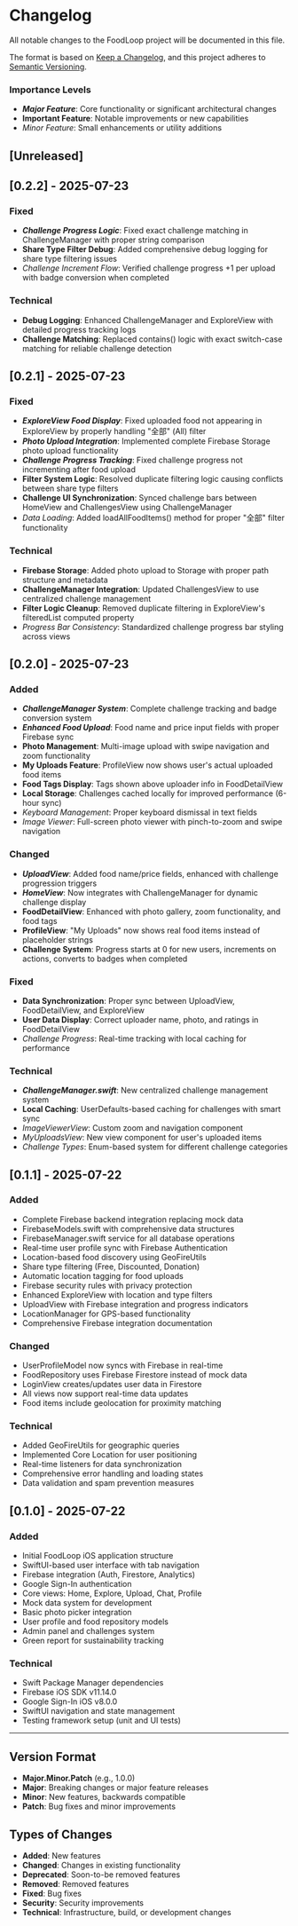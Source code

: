 # Changelog

All notable changes to the FoodLoop project will be documented in this file.

The format is based on [Keep a Changelog](https://keepachangelog.com/en/1.0.0/),
and this project adheres to [Semantic Versioning](https://semver.org/spec/v2.0.0.html).

### Importance Levels
- ***Major Feature***: Core functionality or significant architectural changes
- **Important Feature**: Notable improvements or new capabilities  
- *Minor Feature*: Small enhancements or utility additions

## [Unreleased]

## [0.2.2] - 2025-07-23

### Fixed
- ***Challenge Progress Logic***: Fixed exact challenge matching in ChallengeManager with proper string comparison  
- **Share Type Filter Debug**: Added comprehensive debug logging for share type filtering issues
- *Challenge Increment Flow*: Verified challenge progress +1 per upload with badge conversion when completed

### Technical
- **Debug Logging**: Enhanced ChallengeManager and ExploreView with detailed progress tracking logs
- **Challenge Matching**: Replaced contains() logic with exact switch-case matching for reliable challenge detection

## [0.2.1] - 2025-07-23

### Fixed
- ***ExploreView Food Display***: Fixed uploaded food not appearing in ExploreView by properly handling "全部" (All) filter
- ***Photo Upload Integration***: Implemented complete Firebase Storage photo upload functionality
- ***Challenge Progress Tracking***: Fixed challenge progress not incrementing after food upload
- **Filter System Logic**: Resolved duplicate filtering logic causing conflicts between share type filters
- **Challenge UI Synchronization**: Synced challenge bars between HomeView and ChallengesView using ChallengeManager
- *Data Loading*: Added loadAllFoodItems() method for proper "全部" filter functionality

### Technical
- **Firebase Storage**: Added photo upload to Storage with proper path structure and metadata
- **ChallengeManager Integration**: Updated ChallengesView to use centralized challenge management
- **Filter Logic Cleanup**: Removed duplicate filtering in ExploreView's filteredList computed property
- *Progress Bar Consistency*: Standardized challenge progress bar styling across views

## [0.2.0] - 2025-07-23

### Added
- ***ChallengeManager System***: Complete challenge tracking and badge conversion system
- ***Enhanced Food Upload***: Food name and price input fields with proper Firebase sync  
- **Photo Management**: Multi-image upload with swipe navigation and zoom functionality
- **My Uploads Feature**: ProfileView now shows user's actual uploaded food items
- **Food Tags Display**: Tags shown above uploader info in FoodDetailView
- **Local Storage**: Challenges cached locally for improved performance (6-hour sync)
- *Keyboard Management*: Proper keyboard dismissal in text fields
- *Image Viewer*: Full-screen photo viewer with pinch-to-zoom and swipe navigation

### Changed
- ***UploadView***: Added food name/price fields, enhanced with challenge progression triggers
- ***HomeView***: Now integrates with ChallengeManager for dynamic challenge display  
- **FoodDetailView**: Enhanced with photo gallery, zoom functionality, and food tags
- **ProfileView**: "My Uploads" now shows real food items instead of placeholder strings
- **Challenge System**: Progress starts at 0 for new users, increments on actions, converts to badges when completed

### Fixed
- **Data Synchronization**: Proper sync between UploadView, FoodDetailView, and ExploreView
- **User Data Display**: Correct uploader name, photo, and ratings in FoodDetailView
- *Challenge Progress*: Real-time tracking with local caching for performance

### Technical
- ***ChallengeManager.swift***: New centralized challenge management system
- **Local Caching**: UserDefaults-based caching for challenges with smart sync
- *ImageViewerView*: Custom zoom and navigation component  
- *MyUploadsView*: New view component for user's uploaded items
- *Challenge Types*: Enum-based system for different challenge categories

## [0.1.1] - 2025-07-22

### Added
- Complete Firebase backend integration replacing mock data
- FirebaseModels.swift with comprehensive data structures
- FirebaseManager.swift service for all database operations
- Real-time user profile sync with Firebase Authentication
- Location-based food discovery using GeoFireUtils
- Share type filtering (Free, Discounted, Donation)
- Automatic location tagging for food uploads
- Firebase security rules with privacy protection
- Enhanced ExploreView with location and type filters
- UploadView with Firebase integration and progress indicators
- LocationManager for GPS-based functionality
- Comprehensive Firebase integration documentation

### Changed
- UserProfileModel now syncs with Firebase in real-time
- FoodRepository uses Firebase Firestore instead of mock data
- LoginView creates/updates user data in Firestore
- All views now support real-time data updates
- Food items include geolocation for proximity matching

### Technical
- Added GeoFireUtils for geographic queries
- Implemented Core Location for user positioning
- Real-time listeners for data synchronization
- Comprehensive error handling and loading states
- Data validation and spam prevention measures

## [0.1.0] - 2025-07-22

### Added
- Initial FoodLoop iOS application structure
- SwiftUI-based user interface with tab navigation
- Firebase integration (Auth, Firestore, Analytics)
- Google Sign-In authentication
- Core views: Home, Explore, Upload, Chat, Profile
- Mock data system for development
- Basic photo picker integration
- User profile and food repository models
- Admin panel and challenges system
- Green report for sustainability tracking

### Technical
- Swift Package Manager dependencies
- Firebase iOS SDK v11.14.0
- Google Sign-In iOS v8.0.0
- SwiftUI navigation and state management
- Testing framework setup (unit and UI tests)

---

## Version Format

- **Major.Minor.Patch** (e.g., 1.0.0)
- **Major**: Breaking changes or major feature releases
- **Minor**: New features, backwards compatible
- **Patch**: Bug fixes and minor improvements

## Types of Changes

- **Added**: New features
- **Changed**: Changes in existing functionality
- **Deprecated**: Soon-to-be removed features
- **Removed**: Removed features
- **Fixed**: Bug fixes
- **Security**: Security improvements
- **Technical**: Infrastructure, build, or development changes

